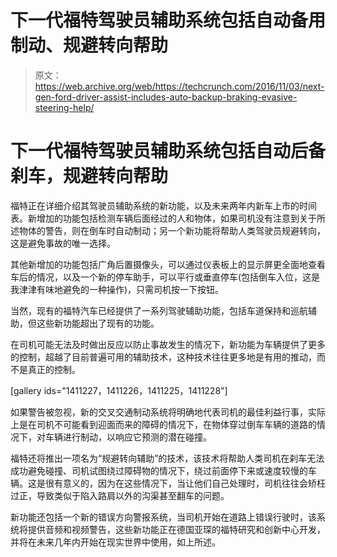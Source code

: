 # 下一代福特驾驶员辅助系统包括自动备用制动、规避转向帮助 

> 原文：<https://web.archive.org/web/https://techcrunch.com/2016/11/03/next-gen-ford-driver-assist-includes-auto-backup-braking-evasive-steering-help/>

# 下一代福特驾驶员辅助系统包括自动后备刹车，规避转向帮助

福特正在详细介绍其驾驶员辅助系统的新功能，以及未来两年内新车上市的时间表。新增加的功能包括检测车辆后面经过的人和物体，如果司机没有注意到关于所述物体的警告，则在倒车时自动制动；另一个新功能将帮助人类驾驶员规避转向，这是避免事故的唯一选择。

其他新增加的功能包括广角后置摄像头，可以通过仪表板上的显示屏更全面地查看车后的情况，以及一个新的停车助手，可以平行或垂直停车(包括倒车入位，这是我津津有味地避免的一种操作)，只需司机按一下按钮。

当然，现有的福特汽车已经提供了一系列驾驶辅助功能，包括车道保持和巡航辅助，但这些新功能超出了现有的功能。

在司机可能无法及时做出反应以防止事故发生的情况下，新功能为车辆提供了更多的控制，超越了目前普遍可用的辅助技术，这种技术往往更多地是有用的推动，而不是真正的控制。

[gallery ids="1411227，1411226，1411225，1411228"]

如果警告被忽视，新的交叉交通制动系统将明确地代表司机的最佳利益行事，实际上是在司机不可能看到迎面而来的障碍的情况下，在物体穿过倒车车辆的道路的情况下，对车辆进行制动，以响应它预测的潜在碰撞。

福特还将推出一项名为“规避转向辅助”的技术，该技术将帮助人类司机在刹车无法成功避免碰撞、司机试图绕过障碍物的情况下，绕过前面停下来或速度较慢的车辆。这是很有意义的，因为在这些情况下，当让他们自己处理时，司机往往会矫枉过正，导致类似于陷入路肩以外的沟渠甚至翻车的问题。

新功能还包括一个新的错误方向警报系统，当司机开始在道路上错误行驶时，该系统将提供音频和视频警告，这些新功能正在德国亚琛的福特研究和创新中心开发，并将在未来几年内开始在现实世界中使用，如上所述。